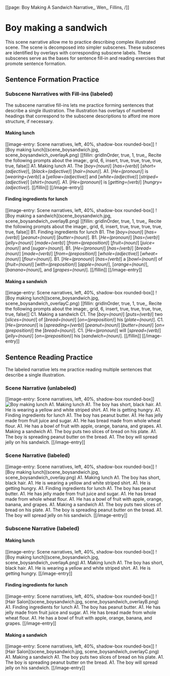 [[page: Boy Making A Sandwich Narrative,, Wen,, Fillins, /]]
# Boy making a sandwich
This scene narrative allow me to practice describing complex illustrated scene. The scene is decomposed into simpler subscenes. These subscenes are identified by overlays with corresponding subscene labels. These subscenes serve as the bases for sentence fill-in and reading exercises that promote sentence formation.
## Sentence Formation Practice
### Subscene Narratives with Fill-ins (labeled)
The subscene narrative fill-ins lets me practice forming sentences that describe a single illustration. The illustration has overlays of numbered headings that correspond to the subscene descriptions to afford me more structure, if necessary.
#### Making lunch
[[image-entry: Scene narratives, left, 40%, shadow-box rounded-box]]
![Boy making lunch](scene_boysandwich.jpg, scene_boysandwich_overlayA.png)
[[fillin: gridInOrder, true, 1, true,, Recite the following prompts about the image:, grid, 6, insert, true, true, true, true, true, false]]
A1. Making lunch
  A1. The [_boy=(noun)_] [_has=(verb)_] [_short=(adjective)_], [_black=(adjective)_] [_hair=(noun)_].
  A1. [_He=(pronoun)_] is [_wearing=(verb)_] a [_yellow=(adjective)_] and [_white=(adjective)_] [_striped=(adjective)_] [_shirt=(noun)_].
  A1. [_He=(pronoun)_] is [_getting=(verb)_] [_hungry=(adjective)_].
[[/fillin]]
[[/image-entry]]
#### Finding ingredients for lunch
[[image-entry: Scene narratives, left, 40%, shadow-box rounded-box]]
![Boy making a sandwich](scene_boysandwich.jpg, scene_boysandwich_overlayB.png)
[[fillin: gridInOrder, true, 1, true,, Recite the following prompts about the image:, grid, 6, insert, true, true, true, true, true, false]]
B1. Finding ingredients for lunch
  B1. The [_boy=(noun)_] [_has=(verb)_] [_peanut=(noun)_] [_butter=(noun)_].
  B1. [_He=(pronoun)_] [_has=(verb)_] [_jelly=(noun)_] [_made=(verb)_] [_from=(preposition)_] [_fruit=(noun)_] [_juice=(noun)_] and [_sugar=(noun)_]. 
  B1. [_He=(pronoun)_] [_has=(verb)_] [_bread=(noun)_] [_made=(verb)_] [_from=(preposition)_] [_whole=(adjective)_] [_wheat=(noun)_] [_flour=(noun)_].
  B1. [_He=(pronoun)_] [_has=(verb)_] a [_bowl=(noun)_] of [_fruit=(noun)_] [_with=(preposition)_] [_apple=(noun)_], [_orange=(noun)_], [_banana=(noun)_], and [_grapes=(noun)_].
[[/fillin]]
[[/image-entry]]
#### Making a sandwich
[[image-entry: Scene narratives, left, 40%, shadow-box rounded-box]]
![Boy making lunch](scene_boysandwich.jpg, scene_boysandwich_overlayC.png)
[[fillin: gridInOrder, true, 1, true,, Recite the following prompts about the image:, grid, 6, insert, true, true, true, true, true, false]]
C1. Making a sandwich
  C1. The [_boy=(noun)_] [_puts=(verb)_] two [_slices=(noun)_] of [_bread=(noun)_] [_on=(preposition)_] his [_plate=(noun)_].
  C1. [_He=(pronoun)_] is [_spreading=(verb)_] [_peanut=(noun)_] [_butter=(noun)_] [_on=(preposition)_] the [_bread=(noun)_].
  C1. [_He=(pronoun)_] will [_spread=(verb)_] [_jelly=(noun)_] [_on=(preposition)_] his [_sandwich=(noun)_].
[[/fillin]]
[[/image-entry]]
## Sentence Reading Practice
The labeled narrative lets me practice reading multiple sentences that describe a single illustration.
### Scene Narrative (unlabeled)
[[image-entry: Scene narratives, left, 40%, shadow-box rounded-box]]
![Boy making lunch](scene_boysandwich.jpg)
A1. Making lunch
  A1. The boy has short, black hair.
  A1. He is wearing a yellow and white striped shirt.
  A1. He is getting hungry.
A1. Finding ingredients for lunch
  A1. The boy has peanut butter.
  A1. He has jelly made from fruit juice and sugar. 
  A1. He has bread made from whole wheat flour.
  A1. He has a bowl of fruit with apple, orange, banana, and grapes.
A1. Making a sandwich
  A1. The boy puts two slices of bread on his plate.
  A1. The boy is spreading peanut butter on the bread.
  A1. The boy will spread jelly on his sandwich.
[[/image-entry]]
### Scene Narrative (labeled)
[[image-entry: Scene narratives, left, 40%, shadow-box rounded-box]]
![Boy making lunch](scene_boysandwich.jpg, scene_boysandwich_overlay.png)
A1. Making lunch
  A1. The boy has short, black hair.
  A1. He is wearing a yellow and white striped shirt.
  A1. He is getting hungry.
A1. Finding ingredients for lunch
  A1. The boy has peanut butter.
  A1. He has jelly made from fruit juice and sugar. 
  A1. He has bread made from whole wheat flour.
  A1. He has a bowl of fruit with apple, orange, banana, and grapes.
A1. Making a sandwich
  A1. The boy puts two slices of bread on his plate.
  A1. The boy is spreading peanut butter on the bread.
  A1. The boy will spread jelly on his sandwich.
[[/image-entry]]
### Subscene Narrative (labeled)
#### Making lunch
[[image-entry: Scene narratives, left, 40%, shadow-box rounded-box]]
![Boy making lunch](scene_boysandwich.jpg, scene_boysandwich_overlayA.png)
A1. Making lunch
  A1. The boy has short, black hair.
  A1. He is wearing a yellow and white striped shirt.
  A1. He is getting hungry.
[[/image-entry]]
#### Finding ingredients for lunch
[[image-entry: Scene narratives, left, 40%, shadow-box rounded-box]]
![Hair Salon](scene_boysandwich.jpg, scene_boysandwich_overlayB.png)
A1. Finding ingredients for lunch
  A1. The boy has peanut butter.
  A1. He has jelly made from fruit juice and sugar. 
  A1. He has bread made from whole wheat flour.
  A1. He has a bowl of fruit with apple, orange, banana, and grapes.
[[/image-entry]]
#### Making a sandwich
[[image-entry: Scene narratives, left, 40%, shadow-box rounded-box]]
![Hair Salon](scene_boysandwich.jpg, scene_boysandwich_overlayC.png)
A1. Making a sandwich
  A1. The boy puts two slices of bread on his plate.
  A1. The boy is spreading peanut butter on the bread.
  A1. The boy will spread jelly on his sandwich.
[[/image-entry]]
